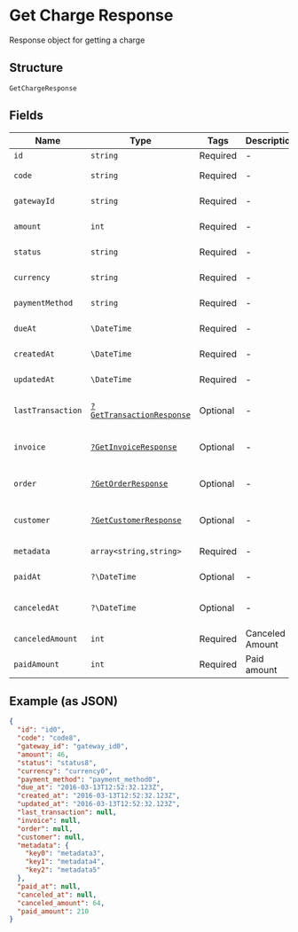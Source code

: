 
# Get Charge Response

Response object for getting a charge

## Structure

`GetChargeResponse`

## Fields

| Name | Type | Tags | Description | Getter | Setter |
|  --- | --- | --- | --- | --- | --- |
| `id` | `string` | Required | - | getId(): string | setId(string id): void |
| `code` | `string` | Required | - | getCode(): string | setCode(string code): void |
| `gatewayId` | `string` | Required | - | getGatewayId(): string | setGatewayId(string gatewayId): void |
| `amount` | `int` | Required | - | getAmount(): int | setAmount(int amount): void |
| `status` | `string` | Required | - | getStatus(): string | setStatus(string status): void |
| `currency` | `string` | Required | - | getCurrency(): string | setCurrency(string currency): void |
| `paymentMethod` | `string` | Required | - | getPaymentMethod(): string | setPaymentMethod(string paymentMethod): void |
| `dueAt` | `\DateTime` | Required | - | getDueAt(): \DateTime | setDueAt(\DateTime dueAt): void |
| `createdAt` | `\DateTime` | Required | - | getCreatedAt(): \DateTime | setCreatedAt(\DateTime createdAt): void |
| `updatedAt` | `\DateTime` | Required | - | getUpdatedAt(): \DateTime | setUpdatedAt(\DateTime updatedAt): void |
| `lastTransaction` | [`?GetTransactionResponse`](../../doc/models/get-transaction-response.md) | Optional | - | getLastTransaction(): ?GetTransactionResponse | setLastTransaction(?GetTransactionResponse lastTransaction): void |
| `invoice` | [`?GetInvoiceResponse`](../../doc/models/get-invoice-response.md) | Optional | - | getInvoice(): ?GetInvoiceResponse | setInvoice(?GetInvoiceResponse invoice): void |
| `order` | [`?GetOrderResponse`](../../doc/models/get-order-response.md) | Optional | - | getOrder(): ?GetOrderResponse | setOrder(?GetOrderResponse order): void |
| `customer` | [`?GetCustomerResponse`](../../doc/models/get-customer-response.md) | Optional | - | getCustomer(): ?GetCustomerResponse | setCustomer(?GetCustomerResponse customer): void |
| `metadata` | `array<string,string>` | Required | - | getMetadata(): array | setMetadata(array metadata): void |
| `paidAt` | `?\DateTime` | Optional | - | getPaidAt(): ?\DateTime | setPaidAt(?\DateTime paidAt): void |
| `canceledAt` | `?\DateTime` | Optional | - | getCanceledAt(): ?\DateTime | setCanceledAt(?\DateTime canceledAt): void |
| `canceledAmount` | `int` | Required | Canceled Amount | getCanceledAmount(): int | setCanceledAmount(int canceledAmount): void |
| `paidAmount` | `int` | Required | Paid amount | getPaidAmount(): int | setPaidAmount(int paidAmount): void |

## Example (as JSON)

```json
{
  "id": "id0",
  "code": "code8",
  "gateway_id": "gateway_id0",
  "amount": 46,
  "status": "status8",
  "currency": "currency0",
  "payment_method": "payment_method0",
  "due_at": "2016-03-13T12:52:32.123Z",
  "created_at": "2016-03-13T12:52:32.123Z",
  "updated_at": "2016-03-13T12:52:32.123Z",
  "last_transaction": null,
  "invoice": null,
  "order": null,
  "customer": null,
  "metadata": {
    "key0": "metadata3",
    "key1": "metadata4",
    "key2": "metadata5"
  },
  "paid_at": null,
  "canceled_at": null,
  "canceled_amount": 64,
  "paid_amount": 210
}
```

